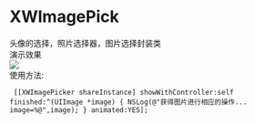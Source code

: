 # XWImagePick
头像的选择，照片选择器，图片选择封装类
<br>演示效果</br>
![](https://github.com/qxuewei/XWImagePick/raw/master/GIF/imagePickGif.gif)  
使用方法:

<code><pre>
    [[XWImagePicker shareInstance] showWithController:self finished:^(UIImage *image) {
        NSLog(@"获得图片进行相应的操作... image=%@",image);
    } animated:YES];
</code></pre>